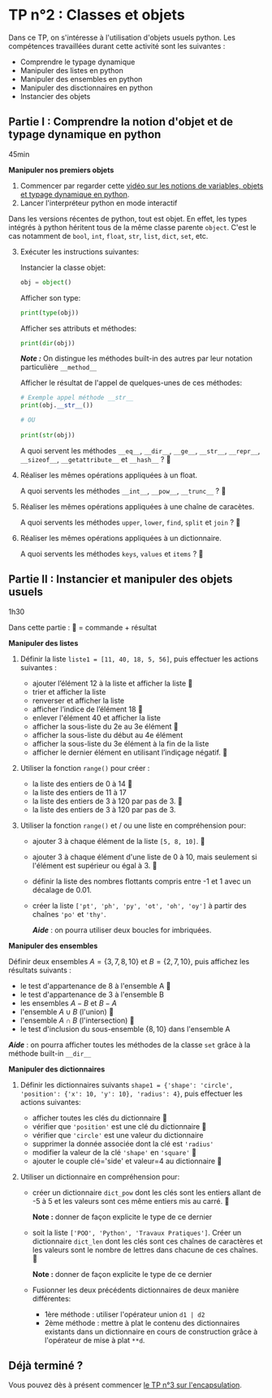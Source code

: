 # TP n°2 : Classes et objets

Dans ce TP, on s'intéresse  à l'utilisation d'objets usuels python. Les compétences travaillées durant cette activité sont les suivantes : 
- Comprendre le typage dynamique
- Manipuler des listes en python
- Manipuler des ensembles en python
- Manipuler des disctionnaires en python 
- Instancier des objets


## Partie I : Comprendre la notion d'objet et de typage dynamique en python 
45min

**Manipuler nos premiers objets**
1. Commencer par regarder cette [vidéo sur les notions de variables, objets et typage dynamique en python](https://www.youtube.com/watch?v=vSsTKNCSKnU).
1. Lancer l'interpréteur python en mode interactif

Dans les versions récentes de python, tout est objet. En effet, les types intégrés à python héritent tous de la même classe parente `object`. C'est le cas notamment de `bool`, `int`, `float`, `str`, `list`, `dict`, `set`, etc.


3. Exécuter les instructions suivantes:
   
   Instancier la classe objet:
   ```python
   obj = object()
   ```

   Afficher son type: 
   ```python
   print(type(obj))
   ```

   Afficher ses attributs et méthodes:
   ```python
   print(dir(obj))
   ```
   
   ***Note :*** On distingue les méthodes built-in des autres par leur notation particulière `__method__`
   
   Afficher le résultat de l'appel de quelques-unes de ces méthodes:
   ```python
   # Exemple appel méthode __str__
   print(obj.__str__())

   # OU 
    
   print(str(obj))
   ```
   A quoi servent les méthodes `__eq__`, `__dir__`, `__ge__`, `__str__`, `__repr__`, `__sizeof__`, `__getattribute__` et `__hash__` ?  🚩

1. Réaliser les mêmes opérations appliquées à un float.
   
   A quoi servents les méthodes `__int__`, `__pow__`, `__trunc__` ? 🚩

1. Réaliser les mêmes opérations appliquées à une chaîne de caracètes.

   A quoi servents les méthodes `upper`, `lower`, `find`, `split` et `join` ? 🚩

1. Réaliser les mêmes opérations appliquées à un dictionnaire.

   A quoi servents les méthodes `keys`, `values` et `items` ? 🚩



## Partie II : Instancier et manipuler des objets usuels 
1h30

Dans cette partie : 🚩 = commande + résultat

**Manipuler des listes**

1. Définir la liste  `liste1 = [11, 40, 18, 5, 56]`, puis effectuer les actions suivantes :
    - ajouter l’élément 12 à la liste et afficher la liste 🚩
    - trier et afficher la liste
    - renverser et afficher la liste
    - afficher l’indice de l’élément 18 🚩
    - enlever l'élément 40 et afficher la liste 
    - afficher la sous-liste du 2e au 3e élément 🚩 
    - afficher la sous-liste du début au 4e élément
    - afficher la sous-liste du 3e élément à la fin de la liste 
    - afficher le dernier élément en utilisant l’indiçage négatif. 🚩


1. Utiliser la fonction `range()` pour créer :
    - la liste des entiers de 0 à 14 🚩
    - la liste des entiers de 11 à 17
    - la liste des entiers de 3 à 120 par pas de 3. 🚩
    - la liste des entiers de 3 à 120 par pas de 3.

1. Utiliser la fonction `range()` et / ou une liste en compréhension pour:
    - ajouter 3 à chaque élément de la liste `[5, 8, 10]`. 🚩
    - ajouter 3 à chaque élément d'une liste de 0 à 10, mais seulement si l'élément est supérieur ou égal à 3. 🚩
    - définir la liste des nombres flottants compris entre -1 et 1 avec un décalage de 0.01.
    - créer la liste `['pt', 'ph', 'py', 'ot', 'oh', 'oy']` à partir des chaînes `'po'` et `'thy'`. 
        
        ***Aide*** : on pourra utiliser deux boucles for imbriquées.

**Manipuler des ensembles**

Définir deux ensembles $A = \{3, 7, 8, 10\}$ et $B = \{2, 7, 10\}$, puis affichez les résultats suivants :
- le test d'appartenance de 8 à l'ensemble A 🚩
- le test d'appartenance de 3 à l'ensemble B 
- les ensembles $A - B$ et $B-A$ 
- l'ensemble $A \cup B$ (l'union) 🚩
- l'ensemble $A \cap B$ (l'intersection) 🚩
- le test d'inclusion du sous-ensemble $\{8, 10\}$ dans l'ensemble A


***Aide*** : on pourra afficher toutes les méthodes de la classe `set` grâce à la méthode built-in `__dir__` 

**Manipuler des dictionnaires**

1. Définir les dictionnaires suivants `shape1 = {'shape': 'circle', 'position': {'x': 10, 'y': 10}, 'radius': 4}`, puis effectuer les actions suivantes:
    - afficher toutes les clés du dictionnaire 🚩
    - vérifier que `'position'` est une clé du dictionnaire  🚩
    - vérifier que `'circle'` est une valeur du dictionnaire 
    - supprimer la donnée associée dont la clé est `'radius'`
    - modifier la valeur de la clé `'shape'` en `'square'` 🚩
    - ajouter le couple  clé='side' et valeur=4 au dictionnaire 🚩

1. Utiliser un dictionnaire en compréhension pour:
    - créer un dictionnaire `dict_pow` dont les clés sont les entiers allant de -5 à 5 et les valeurs sont ces même entiers mis au carré. 🚩
    
        **Note :** donner de façon explicite le type de ce dernier

    - soit la liste `['POO', 'Python', 'Travaux Pratiques']`. Créer un dictionnaire `dict_len` dont les clés sont ces chaînes de caractères et les valeurs sont le nombre de lettres dans chacune de ces chaînes.  🚩
    
        **Note :** donner de façon explicite le type de ce dernier

    - Fusionner les deux précédents dictionnaires de deux manière différentes:
        - 1ère méthode : utiliser l'opérateur union `d1 | d2`
        - 2ème méthode : mettre à plat le contenu des dictionnaires existants dans un dictionnaire en cours de construction grâce à l'opérateur de mise à plat `**d`. 

## Déjà terminé ?

Vous pouvez dès à présent commencer [le TP n°3 sur l'encapsulation](../TP3-Encapsulation/README.md).